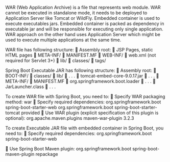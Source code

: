 WAR (Web Application Archive) is a file that represents web module. WAR cannot be executed
in standalone mode, it needs to be deployed to Application Server like Tomcat or WildFly.
Embedded container is used to execute executables jars. Embedded container is packed as
dependency in executable jar and will be responsible for executing only single application.
WAR approach on the other hand uses Application Server which might be used to execute
multiple applications at the same time.

WAR file has following structure:
 Assembly root:
     JSP Pages, static HTML pages
     META-INF/
         MANIFEST.MF
     WEB-INF/
         web.xml (not required for Servlet 3+)
         lib/
         classes/
         tags/


Spring Boot Executable JAR has following structure:
 Assembly root:
     BOOT-INF/
         classes/
         lib/
             . . .
             tomcat-embed-core-9.0.17.jar
             . . .
     META-INF/
         MANIFEST.MF
     org.springframework.boot.loader
         . . .
         JarLauncher.class
         . . .

To create WAR file with Spring Boot, you need to:
     Specify WAR packaging method:
        <packaging>war</packaging>
     Specify required dependencies:
            <dependencies>
                <dependency>
                    <groupId>org.springframework.boot</groupId>
                    <artifactId>spring-boot-starter-web</artifactId>
                </dependency>
                <dependency>
                    <groupId>org.springframework.boot</groupId>
                    <artifactId>spring-boot-starter-tomcat</artifactId>
                    <scope>provided</scope>
                </dependency>
            </dependencies>
     Use WAR plugin (explicit specification of this plugin is optional):
        <build>
            <plugins>
                <plugin>
                    <groupId>org.apache.maven.plugins</groupId>
                    <artifactId>maven-war-plugin</artifactId>
                    <version>3.2.3</version>
                </plugin>
            </plugins>
        </build>


To create Executable JAR file with embedded container in Spring Boot, you need to:
 Specify required dependencies:
    <dependencies>
        <dependency>
            <groupId>org.springframework.boot</groupId>
            <artifactId>spring-boot-starter-web</artifactId>
        </dependency>
    </dependencies>

 Use Spring Boot Maven plugin:
    <build>
        <plugins>
            <plugin>
                <groupId>org.springframework.boot</groupId>
                <artifactId>spring-boot-maven-plugin</artifactId>
                <executions>
                    <execution>
                        <goals>
                            <goal>repackage</goal>
                        </goals>
                    </execution>
                </executions>
            </plugin>
        </plugins>
    </build>
